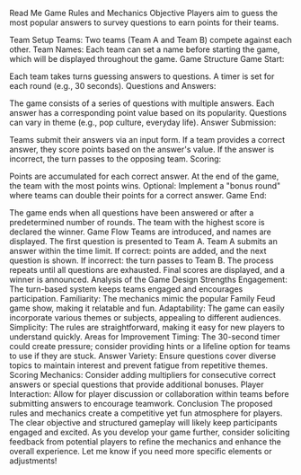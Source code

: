Read Me
Game Rules and Mechanics
Objective
Players aim to guess the most popular answers to survey questions to earn points for their teams.

Team Setup
Teams: Two teams (Team A and Team B) compete against each other.
Team Names: Each team can set a name before starting the game, which will be displayed throughout the game.
Game Structure
Game Start:

Each team takes turns guessing answers to questions.
A timer is set for each round (e.g., 30 seconds).
Questions and Answers:

The game consists of a series of questions with multiple answers.
Each answer has a corresponding point value based on its popularity.
Questions can vary in theme (e.g., pop culture, everyday life).
Answer Submission:

Teams submit their answers via an input form.
If a team provides a correct answer, they score points based on the answer's value.
If the answer is incorrect, the turn passes to the opposing team.
Scoring:

Points are accumulated for each correct answer.
At the end of the game, the team with the most points wins.
Optional: Implement a "bonus round" where teams can double their points for a correct answer.
Game End:

The game ends when all questions have been answered or after a predetermined number of rounds.
The team with the highest score is declared the winner.
Game Flow
Teams are introduced, and names are displayed.
The first question is presented to Team A.
Team A submits an answer within the time limit.
If correct: points are added, and the next question is shown.
If incorrect: the turn passes to Team B.
The process repeats until all questions are exhausted.
Final scores are displayed, and a winner is announced.
Analysis of the Game Design
Strengths
Engagement: The turn-based system keeps teams engaged and encourages participation.
Familiarity: The mechanics mimic the popular Family Feud game show, making it relatable and fun.
Adaptability: The game can easily incorporate various themes or subjects, appealing to different audiences.
Simplicity: The rules are straightforward, making it easy for new players to understand quickly.
Areas for Improvement
Timing: The 30-second timer could create pressure; consider providing hints or a lifeline option for teams to use if they are stuck.
Answer Variety: Ensure questions cover diverse topics to maintain interest and prevent fatigue from repetitive themes.
Scoring Mechanics: Consider adding multipliers for consecutive correct answers or special questions that provide additional bonuses.
Player Interaction: Allow for player discussion or collaboration within teams before submitting answers to encourage teamwork.
Conclusion
The proposed rules and mechanics create a competitive yet fun atmosphere for players. The clear objective and structured gameplay will likely keep participants engaged and excited. As you develop your game further, consider soliciting feedback from potential players to refine the mechanics and enhance the overall experience. Let me know if you need more specific elements or adjustments!
